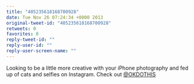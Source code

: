 ```yaml
---
title: "405235618168700928"
date: Tue Nov 26 07:24:34 +0000 2013
original-tweet-id: "405235618168700928"
retweets: 0
favorites: 0
reply-tweet-id: ""
reply-user-id: ""
reply-user-screen-name: ""
---
```

Looking to be a little more creative with your iPhone photography and fed up of cats and selfies on Instagram. Check out <a href="https://twitter.com/OKDOTHIS">@OKDOTHIS</a>
